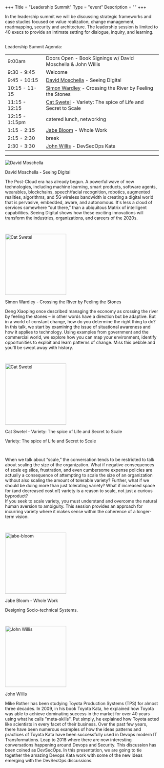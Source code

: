 +++
Title = "Leadership Summit"
Type = "event"
Description = ""
+++

In the leadership summit we will be discussing strategic frameworks and case studies focused on value realization, change management, roadmapping, security and architecture. The leadership session is limited to 40 execs to provide an intimate setting for dialogue, inquiry, and learning.
<br/><br/>

Leadership Summit Agenda:
<table>
<tr><td>9:00am&nbsp;</td><td>Doors Open - Book Signings w/ David Moschella &amp; John Willis</td></tr>
<tr><td>9:30 - 9:45&nbsp;</td><td>Welcome</td></tr>
<tr><td>9:45 - 10:15&nbsp;</td><td><a href="https://leadingedgeforum.com/researcher/david-moschella/">David Moschella</a> - Seeing Digital </td></tr>
<tr><td>10:15 - 11-15&nbsp;</td><td><a href="https://www.devopsdays.org/events/2019-atlanta/speakers/simon-wardley/">Simon Wardley</a> - Crossing the River by Feeling the Stones</td></tr>
<tr><td>11:15 - 12:15&nbsp;</td><td><a href="https://www.devopsdays.org/events/2019-atlanta/speakers/cat-swetel/">Cat Swetel</a> - Variety: The spice of Life and Secret to Scale</td></tr>
<tr><td>12:15 - 1:15pm&nbsp;</td><td>catered lunch, networking</td></tr>
<tr><td>1:15 - 2:15&nbsp;</td><td><a href="https://www.devopsdays.org/events/2019-atlanta/speakers/jabe-bloom/">Jabe Bloom</a> - Whole Work</td></tr>
<tr><td>2:15 - 2:30&nbsp;</td><td>break</td></tr>
<tr><td>2:30 - 3:30&nbsp;</td><td><a href="https://www.devopsdays.org/events/2019-atlanta/speakers/john-willis/">John Willis</a> - DevSecOps Kata</td></tr>
</table>

<hr />


<div class="row">
<div class="">
		<img src="/events/2019-atlanta/speakers/david-moschella.jpg" class="img-fluid" alt="David Moschella">
		<p>David Moschella - Seeing Digital</p>
		<p style="padding-bottom: 30px;">The Post-Cloud era has already begun. A powerful wave of new technologies, including machine learning, smart products, software agents, wearables, blockchains, speech/facial recognition, robotics, augmented realities, algorithms, and 5G wireless bandwidth is creating a digital world that is pervasive, embedded, aware, and autonomous. It's less a cloud of services somewhere “out there,” than a ubiquitous Matrix of intelligent capabilities. Seeing Digital shows how these exciting innovations will transform the industries, organizations, and careers of the 2020s.</p>
	</div>
	</div>
	<div class="row">
	<div class="">
		<img width="200" src="/events/2019-atlanta/speakers/simon-wardley.jpg" class="img-fluid" alt="Cat Swetel">
		<p>Simon Wardley - Crossing the River by Feeling the Stones</p>
		<p style="padding-bottom: 30px;">Deng Xiaoping once described managing the economy as crossing the river by feeling the stones – in other words have a direction but be adaptive. But in a world of constant change, how do you determine the right thing to do? In this talk, we start by examining the issue of situational awareness and how it applies to technology. Using examples from government and the commercial world, we explore how you can map your environment, identify opportunities to exploit and learn patterns of change. Miss this pebble and you'll be swept away with history.</p>
	</div>
	</div>
	
<div class="row">
	<div class="">
		<img width="200" src="/events/2019-atlanta/speakers/cat-swetel.jpg" class="img-fluid" alt="Cat Swetel">
		<p>Cat Swetel - Variety: The spice of Life and Secret to Scale</p>
		<p style="padding-bottom: 30px;">Variety: The spice of Life and Secret to Scale </p>
		<p style="padding-bottom: 30px;">When we talk about “scale,” the conversation tends to be restricted to talk about scaling the size of the organization. What if negative consequences of scale eg silos, frustration, and even cumbersome expense policies are actually a consequence of attempting to scale the size of an organization without also scaling the amount of tolerable variety? Further, what if we should be doing more than just tolerating variety? What if increased space for (and decreased cost of) variety is a reason to scale, not just a curious byproduct?
<br/>
If you seek to scale variety, you must understand and overcome the natural human aversion to ambiguity. This session provides an approach for incurring variety where it makes sense within the coherence of a longer-term vision.</p>
	</div>
	</div>
<div class="row">
	<div class="">
		<img width="200" src="/events/2019-atlanta/speakers/jabe-bloom.jpg" class="img-fluid" alt="jabe-bloom">
		<p>Jabe Bloom - Whole Work</p>
        <p style="padding-bottom: 30px;">Designing Socio-technical Systems.</p>
	</div>
	</div>
	<div class="row">
	<div class="">
		<img width="200" src="/events/2019-atlanta/speakers/john-willis.jpg" class="img-fluid" alt="John Willis">
		<p>John Willis</p>
        <p style="padding-bottom: 30px;">Mike Rother has been studying Toyota Production Systems (TPS) for almost three decades.  In 2009, in his book Toyota Kata, he explained how Toyota was able to achieve dominating success in the market for over 40 years using what he calls "meta-skills".  Put simply, he explained how Toyota acted like scientists in every facet of their business. Over the past few years, there have been numerous examples of how the ideas patterns and practices of Toyota Kata have been successfully used in Devops modern IT Transformations.  Leap to 2018 where there are now interesting conversations happening around Devops and Security.  This discussion has been coined as DevSecOps.  In this presentation, we are going to tie together the amazing Devops Kata work with some of the new ideas emerging with the DevSecOps discussions. </p>
	</div>
</div>
